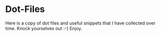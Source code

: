 # Dot-Files
Here is a copy of dot files and useful snippets that I have collected over time. Knock yourselves out :-)
Enjoy.
